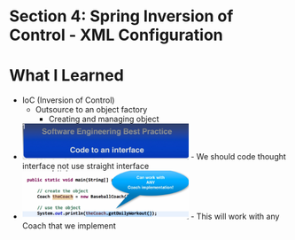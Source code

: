 # Section 4: Spring Inversion of Control - XML Configuration

# What I Learned
- IoC (Inversion of Control)
	- Outsource to an object factory
		- Creating and managing object
- <img src="bestPractice.PNG" alt="alt text" width="300"/>
	- We should code thought interface not use straight interface
- <img src="interfaceImplementation.PNG" alt="alt text" width="300"/>
	- This will work with any Coach that we implement